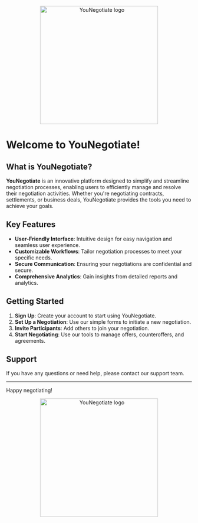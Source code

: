 <p align="center">
    <a
        href="younegotiate.com"
        target="_blank"
    >
        <picture>
            <img
                width="320px"
                alt="YouNegotiate logo"
                src="https://creditor.younegotiate.com/images/logo.svg"
            >
        </picture>
    </a>
</p>

# Welcome to **YouNegotiate**!

## What is YouNegotiate?

**YouNegotiate** is an innovative platform designed to simplify and streamline negotiation processes, enabling users to efficiently manage and resolve their negotiation activities. Whether you're negotiating contracts, settlements, or business deals, YouNegotiate provides the tools you need to achieve your goals.

## Key Features

- **User-Friendly Interface**: Intuitive design for easy navigation and seamless user experience.
- **Customizable Workflows**: Tailor negotiation processes to meet your specific needs.
- **Secure Communication**: Ensuring your negotiations are confidential and secure.
- **Comprehensive Analytics**: Gain insights from detailed reports and analytics.

## Getting Started

1. **Sign Up**: Create your account to start using YouNegotiate.
2. **Set Up a Negotiation**: Use our simple forms to initiate a new negotiation.
3. **Invite Participants**: Add others to join your negotiation.
4. **Start Negotiating**: Use our tools to manage offers, counteroffers, and agreements.

## Support

If you have any questions or need help, please contact our support team.

---

Happy negotiating!

<p align="center">
    <a
        href="younegotiate.com"
        target="_blank"
    >
        <picture>
            <img
                width="320px"
                alt="YouNegotiate logo"
                src="https://creditor.younegotiate.com/images/logo.svg"
            >
        </picture>
    </a>
</p>
